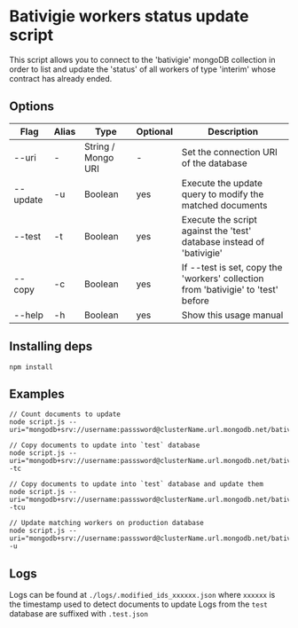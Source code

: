 # Bativigie workers status update script

This script allows you to connect to the 'bativigie' mongoDB collection
in order to list and update the 'status' of all workers of type 'interim'
whose contract has already ended.

## Options

| Flag     | Alias | Type               | Optional | Description                                                                       |
| -------- | ----- | ------------------ | -------- | --------------------------------------------------------------------------------- |
| --uri    | -     | String / Mongo URI | -        | Set the connection URI of the database                                            |
| --update | -u    | Boolean            | yes      | Execute the update query to modify the matched documents                          |
| --test   | -t    | Boolean            | yes      | Execute the script against the 'test' database instead of 'bativigie'             |
| --copy   | -c    | Boolean            | yes      | If --test is set, copy the 'workers' collection from 'bativigie' to 'test' before |
| --help   | -h    | Boolean            | yes      | Show this usage manual                                                            |

## Installing deps

    npm install

## Examples

    // Count documents to update
    node script.js --uri="mongodb+srv://username:passsword@clusterName.url.mongodb.net/bativigie"

    // Copy documents to update into `test` database
    node script.js --uri="mongodb+srv://username:passsword@clusterName.url.mongodb.net/bativigie" -tc

    // Copy documents to update into `test` database and update them
    node script.js --uri="mongodb+srv://username:passsword@clusterName.url.mongodb.net/bativigie" -tcu

    // Update matching workers on production database
    node script.js --uri="mongodb+srv://username:passsword@clusterName.url.mongodb.net/bativigie" -u

## Logs

Logs can be found at `./logs/.modified_ids_xxxxxx.json` where `xxxxxx` is the timestamp used to detect documents to update
Logs from the `test` database are suffixed with `.test.json`
